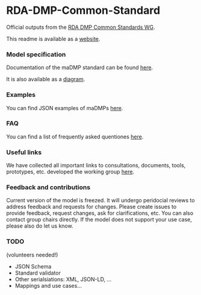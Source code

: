 # RDA-DMP-Common-Standard
Official outputs from the [RDA DMP Common Standards WG](https://www.rd-alliance.org/groups/dmp-common-standards-wg).

This readme is available as a [website](https://rda-dmp-common.github.io/RDA-DMP-Common-Standard/).

### Model specification
Documentation of the maDMP standard can be found [here](https://github.com/RDA-DMP-Common/RDA-DMP-Common-Standard/blob/master/docs/index.md).

It is also available as a [diagram](https://github.com/RDA-DMP-Common/RDA-DMP-Common-Standard/tree/master/docs/diagrams).

### Examples
You can find JSON examples of maDMPs [here](https://github.com/RDA-DMP-Common/RDA-DMP-Common-Standard/tree/master/examples/JSON).

### FAQ 
You can find a list of frequently asked quentiones [here](https://github.com/RDA-DMP-Common/RDA-DMP-Common-Standard/blob/master/docs/FAQ.md).

### Useful links
We have collected all important links to consultations, documents, tools, prototypes, etc. developed the working group [here](https://github.com/RDA-DMP-Common/RDA-DMP-Common-Standard/blob/master/docs/links.md).

### Feedback and contributions
Current version of the model is freezed. It will undergo peridocial reviews to address feedback and requests for changes.
Please create issues to provide feedback, request changes, ask for clarifications, etc. You can also contact group chairs directly. If the model does not support your use case, please also do let us know. 

### TODO
(volunteers needed!)
+ JSON Schema
+ Standard validator
+ Other serialsiations: XML, JSON-LD, ...
+ Mappings and use cases...


